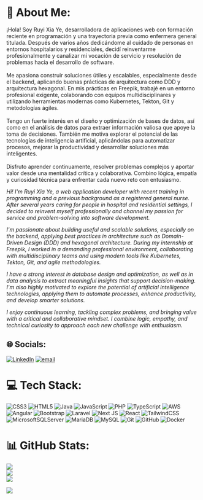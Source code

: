 # 💫 About Me:
¡Hola! Soy Ruyi Xia Ye, desarrolladora de aplicaciones web con formación reciente en programación y una trayectoria previa como enfermera general titulada. Después de varios años dedicándome al cuidado de personas en entornos hospitalarios y residenciales, decidí reinventarme profesionalmente y canalizar mi vocación de servicio y resolución de problemas hacia el desarrollo de software.<br><br>Me apasiona construir soluciones útiles y escalables, especialmente desde el backend, aplicando buenas prácticas de arquitectura como DDD y arquitectura hexagonal. En mis prácticas en Freepik, trabajé en un entorno profesional exigente, colaborando con equipos multidisciplinares y utilizando herramientas modernas como Kubernetes, Tekton, Git y metodologías ágiles.<br><br>Tengo un fuerte interés en el diseño y optimización de bases de datos, así como en el análisis de datos para extraer información valiosa que apoye la toma de decisiones. También me motiva explorar el potencial de las tecnologías de inteligencia artificial, aplicándolas para automatizar procesos, mejorar la productividad y desarrollar soluciones más inteligentes.<br><br>Disfruto aprender continuamente, resolver problemas complejos y aportar valor desde una mentalidad crítica y colaborativa. Combino lógica, empatía y curiosidad técnica para enfrentar cada nuevo reto con entusiasmo.

*Hi! I'm Ruyi Xia Ye, a web application developer with recent training in programming and a previous background as a registered general nurse. After several years caring for people in hospital and residential settings, I decided to reinvent myself professionally and channel my passion for service and problem-solving into software development.*

*I'm passionate about building useful and scalable solutions, especially on the backend, applying best practices in architecture such as Domain-Driven Design (DDD) and hexagonal architecture. During my internship at Freepik, I worked in a demanding professional environment, collaborating with multidisciplinary teams and using modern tools like Kubernetes, Tekton, Git, and agile methodologies.*

*I have a strong interest in database design and optimization, as well as in data analysis to extract meaningful insights that support decision-making. I'm also highly motivated to explore the potential of artificial intelligence technologies, applying them to automate processes, enhance productivity, and develop smarter solutions.*

*I enjoy continuous learning, tackling complex problems, and bringing value with a critical and collaborative mindset. I combine logic, empathy, and technical curiosity to approach each new challenge with enthusiasm.*


## 🌐 Socials:
[![LinkedIn](https://img.shields.io/badge/LinkedIn-%230077B5.svg?logo=linkedin&logoColor=white)](https://linkedin.com/in/www.linkedin.com/in/ruyi-xia-ye-b19853189) [![email](https://img.shields.io/badge/Email-D14836?logo=gmail&logoColor=white)](mailto:ruyi1994@gmail.com) 

# 💻 Tech Stack:
![CSS3](https://img.shields.io/badge/css3-%231572B6.svg?style=for-the-badge&logo=css3&logoColor=white) ![HTML5](https://img.shields.io/badge/html5-%23E34F26.svg?style=for-the-badge&logo=html5&logoColor=white) ![Java](https://img.shields.io/badge/java-%23ED8B00.svg?style=for-the-badge&logo=openjdk&logoColor=white) ![JavaScript](https://img.shields.io/badge/javascript-%23323330.svg?style=for-the-badge&logo=javascript&logoColor=%23F7DF1E) ![PHP](https://img.shields.io/badge/php-%23777BB4.svg?style=for-the-badge&logo=php&logoColor=white) ![TypeScript](https://img.shields.io/badge/typescript-%23007ACC.svg?style=for-the-badge&logo=typescript&logoColor=white) ![AWS](https://img.shields.io/badge/AWS-%23FF9900.svg?style=for-the-badge&logo=amazon-aws&logoColor=white) ![Angular](https://img.shields.io/badge/angular-%23DD0031.svg?style=for-the-badge&logo=angular&logoColor=white) ![Bootstrap](https://img.shields.io/badge/bootstrap-%238511FA.svg?style=for-the-badge&logo=bootstrap&logoColor=white) ![Laravel](https://img.shields.io/badge/laravel-%23FF2D20.svg?style=for-the-badge&logo=laravel&logoColor=white) ![Next JS](https://img.shields.io/badge/Next-black?style=for-the-badge&logo=next.js&logoColor=white) ![React](https://img.shields.io/badge/react-%2320232a.svg?style=for-the-badge&logo=react&logoColor=%2361DAFB) ![TailwindCSS](https://img.shields.io/badge/tailwindcss-%2338B2AC.svg?style=for-the-badge&logo=tailwind-css&logoColor=white) ![MicrosoftSQLServer](https://img.shields.io/badge/Microsoft%20SQL%20Server-CC2927?style=for-the-badge&logo=microsoft%20sql%20server&logoColor=white) ![MariaDB](https://img.shields.io/badge/MariaDB-003545?style=for-the-badge&logo=mariadb&logoColor=white) ![MySQL](https://img.shields.io/badge/mysql-4479A1.svg?style=for-the-badge&logo=mysql&logoColor=white) ![Git](https://img.shields.io/badge/git-%23F05033.svg?style=for-the-badge&logo=git&logoColor=white) ![GitHub](https://img.shields.io/badge/github-%23121011.svg?style=for-the-badge&logo=github&logoColor=white) ![Docker](https://img.shields.io/badge/docker-%230db7ed.svg?style=for-the-badge&logo=docker&logoColor=white)
# 📊 GitHub Stats:
![](https://github-readme-stats.vercel.app/api?username=rxy94&theme=dark&hide_border=false&include_all_commits=false&count_private=false)<br/>
![](https://nirzak-streak-stats.vercel.app/?user=rxy94&theme=dark&hide_border=false)<br/>
![](https://github-readme-stats.vercel.app/api/top-langs/?username=rxy94&theme=dark&hide_border=false&include_all_commits=false&count_private=false&layout=compact)

[![](https://visitcount.itsvg.in/api?id=rxy94&icon=0&color=0)](https://visitcount.itsvg.in)

<!-- Proudly created with GPRM ( https://gprm.itsvg.in ) -->
